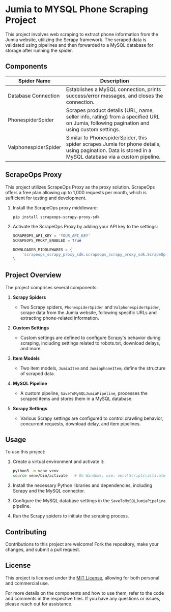 # Jumia to MYSQL Phone Scraping Project

This project involves web scraping to extract phone information from the Jumia website, utilizing the Scrapy framework. The scraped data is validated using pipelines and then forwarded to a MySQL database for storage after running the spider.

## Components

| Spider Name          | Description                                                                                                                                                                                                                                                                                                             |
|----------------------|-------------------------------------------------------------------------------------------------------------------------------------------------------------------------------------------------------------------------------------------------------------------------------------------------------------------------|
| Database Connection   | Establishes a MySQL connection, prints success/error messages, and closes the connection.                                                                                                             |
| PhonespiderSpider    | Scrapes product details (URL, name, seller info, rating) from a specified URL on Jumia, following pagination and using custom settings. |
| ValphonespiderSpider | Similar to PhonespiderSpider, this spider scrapes Jumia for phone details, using pagination. Data is stored in a MySQL database via a custom pipeline.                                                            |

## ScrapeOps Proxy

This project utilizes ScrapeOps Proxy as the proxy solution. ScrapeOps offers a free plan allowing up to 1,000 requests per month, which is sufficient for testing and development.

1. Install the ScrapeOps proxy middleware:
    ```bash
    pip install scrapeops-scrapy-proxy-sdk
    ```

2. Activate the ScrapeOps Proxy by adding your API key to the settings:
    ```python
    SCRAPEOPS_API_KEY = 'YOUR_API_KEY'
    SCRAPEOPS_PROXY_ENABLED = True

    DOWNLOADER_MIDDLEWARES = {
        'scrapeops_scrapy_proxy_sdk.scrapeops_scrapy_proxy_sdk.ScrapeOpsScrapyProxySdk': 725,
    }
    ```

## Project Overview

The project comprises several components:

1. **Scrapy Spiders**
   - Two Scrapy spiders, `PhonespiderSpider` and `ValphonespiderSpider`, scrape data from the Jumia website, following specific URLs and extracting phone-related information.

2. **Custom Settings**
   - Custom settings are defined to configure Scrapy's behavior during scraping, including settings related to robots.txt, download delays, and more.

3. **Item Models**
   - Two item models, `JumiaItem` and `JumiaphoneItem`, define the structure of scraped data.

4. **MySQL Pipeline**
   - A custom pipeline, `SaveToMySQLJumiaPipeline`, processes the scraped items and stores them in a MySQL database.

5. **Scrapy Settings**
   - Various Scrapy settings are configured to control crawling behavior, concurrent requests, download delay, and item pipelines.

## Usage

To use this project:

1. Create a virtual environment and activate it:
   ```bash
   python3 -m venv venv
   source venv/bin/activate   # On Windows, use: venv\Scripts\activate

2. Install the necessary Python libraries and dependencies, including Scrapy and the MySQL connector.

3. Configure the MySQL database settings in the `SaveToMySQLJumiaPipeline` pipeline.

4. Run the Scrapy spiders to initiate the scraping process.

## Contributing

Contributions to this project are welcome! Fork the repository, make your changes, and submit a pull request.

## License

This project is licensed under the [MIT License](LICENSE), allowing for both personal and commercial use.

For more details on the components and how to use them, refer to the code and comments in the respective files. If you have any questions or issues, please reach out for assistance.
